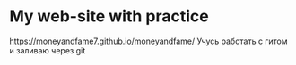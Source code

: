 # My web-site with practice
https://moneyandfame7.github.io/moneyandfame/
Учусь работать с гитом и заливаю через git
